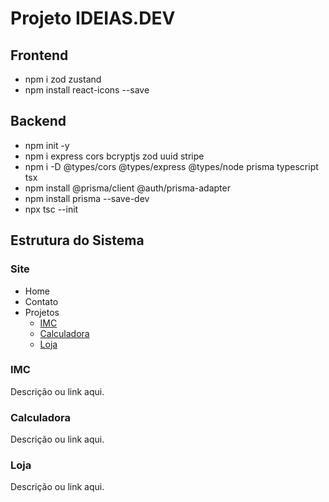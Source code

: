 # Projeto IDEIAS.DEV

## Frontend
- npm i zod zustand
- npm install react-icons --save

## Backend
- npm init -y
- npm i express cors bcryptjs zod uuid stripe
- npm i -D @types/cors @types/express @types/node prisma typescript tsx
- npm install @prisma/client @auth/prisma-adapter
- npm install prisma --save-dev
- npx tsc --init

## Estrutura do Sistema

### Site
- Home
- Contato
- Projetos
  - [IMC](#imc)
  - [Calculadora](#calculadora)
  - [Loja](#loja)

### IMC
Descrição ou link aqui.

### Calculadora
Descrição ou link aqui.

### Loja
Descrição ou link aqui.
